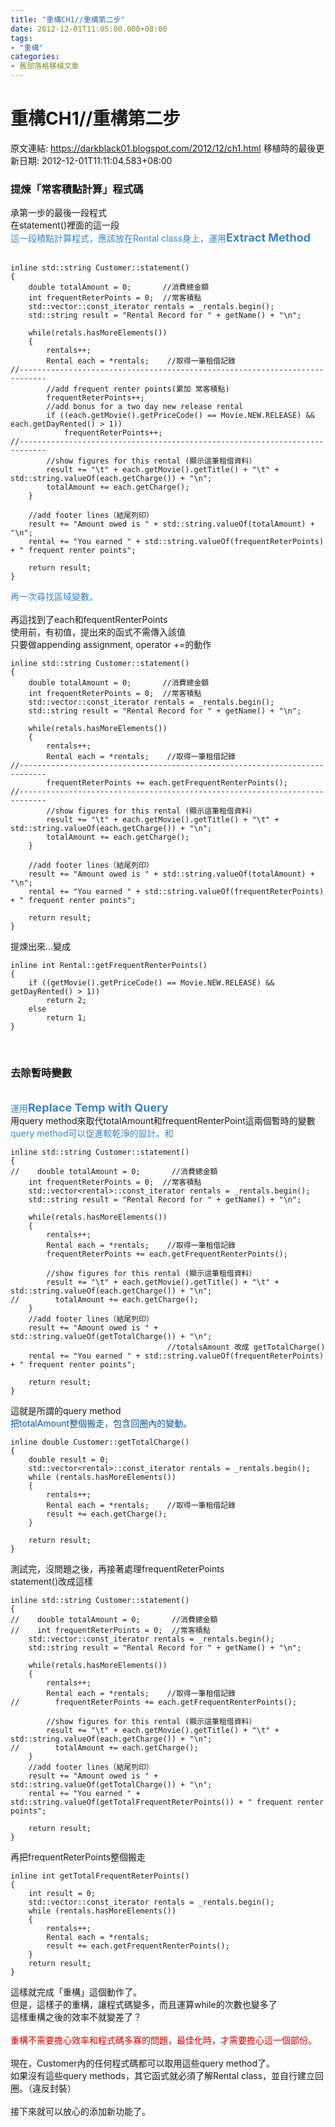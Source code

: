 ```yaml
---
title: "重構CH1//重構第二步"
date: 2012-12-01T11:05:00.000+08:00
tags: 
- "重構"
categories:
- 舊部落格移植文章
---
```


# 重構CH1//重構第二步

原文連結: https://darkblack01.blogspot.com/2012/12/ch1.html
移植時的最後更新日期: 2012-12-01T11:11:04.583+08:00

<h3>提煉「常客積點計算」程式碼</h3>承第一步的最後一段程式<br />在statement()裡面的這一段<br /><span style="color: #3d85c6;">這一段積點計算程式，應該放在Rental class身上，運用<b><span style="font-size: large;">Extract Method</span></b></span><br /><a name='more'></a><br /><pre class="prettyprint"><code>inline std::string Customer::statement()<br />{<br />    double totalAmount = 0;       //消費總金額<br />    int frequentReterPoints = 0;  //常客積點<br />    std::vector::const_iterator rentals = _rentals.begin();<br />    std::string result = "Rental Record for " + getName() + "\n";<br /><br />    while(retals.hasMoreElements())<br />    {<br />        rentals++;<br />        Rental each = *rentals;    //取得一筆租借記錄<br />//----------------------------------------------------------------------------<br />        //add frequent renter points(累加 常客積點)<br />        frequentReterPoints++;<br />        //add bonus for a two day new release rental<br />        if ((each.getMovie().getPriceCode() == Movie.NEW.RELEASE) &amp;&amp; each.getDayRented() &gt; 1))<br />            frequentReterPoints++;<br />//----------------------------------------------------------------------------<br />        //show figures for this rental (顯示這筆租借資料）<br />        result += "\t" + each.getMovie().getTitle() + "\t" + std::string.valueOf(each.getCharge()) + "\n";<br />        totalAmount += each.getCharge();<br />    }<br /><br />    //add footer lines（結尾列印）<br />    result += "Amount owed is " + std::string.valueOf(totalAmount) + "\n";<br />    rental += "You earned " + std::string.valueOf(frequentReterPoints) + " frequent renter points";<br /><br />    return result;<br />}</code></pre><span style="color: #3d85c6;">再一次尋找區域變數。</span><br /><br />再這找到了each和fequentRenterPoints<br />使用前，有初值，提出來的函式不需傳入該值<br />只要做appending assignment, operator +=的動作<br /><pre class="prettyprint"><code>inline std::string Customer::statement()<br />{<br />    double totalAmount = 0;       //消費總金額<br />    int frequentReterPoints = 0;  //常客積點<br />    std::vector<rental>::const_iterator rentals = _rentals.begin();<br />    std::string result = "Rental Record for " + getName() + "\n";<br /><br />    while(retals.hasMoreElements())<br />    {<br />        rentals++;<br />        Rental each = *rentals;    //取得一筆租借記錄<br />//----------------------------------------------------------------------------<br />        frequentReterPoints += each.getFrequentRenterPoints();<br />//----------------------------------------------------------------------------<br />        //show figures for this rental (顯示這筆租借資料）<br />        result += "\t" + each.getMovie().getTitle() + "\t" + std::string.valueOf(each.getCharge()) + "\n";<br />        totalAmount += each.getCharge();<br />    }<br /><br />    //add footer lines（結尾列印）<br />    result += "Amount owed is " + std::string.valueOf(totalAmount) + "\n";<br />    rental += "You earned " + std::string.valueOf(frequentReterPoints) + " frequent renter points";<br /><br />    return result;<br />}</rental></code></pre>提煉出來...變成<br /><pre class="prettyprint"><code>inline int Rental::getFrequentRenterPoints()<br />{<br />    if ((getMovie().getPriceCode() == Movie.NEW.RELEASE) &amp;&amp; getDayRented() &gt; 1))<br />        return 2;<br />    else <br />        return 1;<br />}</code></pre><br /><h3>去除暫時變數</h3><br /><span style="color: #3d85c6;">運用<span style="font-size: large;"><b>Replace Temp with Query</b></span></span><br />用query method來取代totalAmount和frequentRenterPoint這兩個暫時的變數<br /><span style="color: #3d85c6;">query method可以促進較乾淨的設計。和</span><br /><pre class="prettyprint"><code>inline std::string Customer::statement()<br />{<br />//    double totalAmount = 0;       //消費總金額<br />    int frequentReterPoints = 0;  //常客積點<br />    std::vector&lt;rental&gt;::const_iterator rentals = _rentals.begin();<br />    std::string result = "Rental Record for " + getName() + "\n";<br /><br />    while(retals.hasMoreElements())<br />    {<br />        rentals++;<br />        Rental each = *rentals;    //取得一筆租借記錄<br />        frequentReterPoints += each.getFrequentRenterPoints();<br /><br />        //show figures for this rental (顯示這筆租借資料）<br />        result += "\t" + each.getMovie().getTitle() + "\t" + std::string.valueOf(each.getCharge()) + "\n";<br />//        totalAmount += each.getCharge();<br />    }<br />    //add footer lines（結尾列印）<br />    result += "Amount owed is " + std::string.valueOf(getTotalCharge()) + "\n";<br />                                   //totalsAmount 改成 getTotalCharge()<br />    rental += "You earned " + std::string.valueOf(frequentReterPoints) + " frequent renter points";<br /><br />    return result;<br />}</code></pre>這就是所謂的query method<br /><span style="color: #0b5394;">把totalAmount整個搬走，包含回圈內的變動。 </span><br /><pre class="prettyprint"><code>inline double Customer::getTotalCharge()<br />{<br />    double result = 0;<br />    std::vector&lt;rental&gt;::const_iterator rentals = _rentals.begin();<br />    while (rentals.hasMoreElements())<br />    {<br />        rentals++;<br />        Rental each = *rentals;    //取得一筆租借記錄<br />        result += each.getCharge();<br />    }</code></pre><pre class="prettyprint"><code>    return result;<br />}</code></pre>測試完，沒問題之後，再接著處理frequentReterPoints  <br />statement()改成這樣<br /><pre class="prettyprint"><code>inline std::string Customer::statement()<br />{<br />//    double totalAmount = 0;       //消費總金額<br />//    int frequentReterPoints = 0;  //常客積點<br />    std::vector<rental>::const_iterator rentals = _rentals.begin();<br />    std::string result = "Rental Record for " + getName() + "\n";<br /><br />    while(retals.hasMoreElements())<br />    {<br />        rentals++;<br />        Rental each = *rentals;    //取得一筆租借記錄<br />//        frequentReterPoints += each.getFrequentRenterPoints();<br /><br />        //show figures for this rental (顯示這筆租借資料）<br />        result += "\t" + each.getMovie().getTitle() + "\t" + std::string.valueOf(each.getCharge()) + "\n";<br />//        totalAmount += each.getCharge();<br />    }<br />    //add footer lines（結尾列印）<br />    result += "Amount owed is " + std::string.valueOf(getTotalCharge()) + "\n";<br />    rental += "You earned " + std::string.valueOf(getTotalFrequentReterPoints()) + " frequent renter points";<br /><br />    return result;<br />}</rental></code></pre>再把frequentReterPoints整個搬走<br /><pre class="prettyprint"><code>inline int getTotalFrequentReterPoints()<br />{<br />    int result = 0;<br />    std::vector<rental>::const_iterator rentals = _rentals.begin();<br />    while (rentals.hasMoreElements())<br />    {<br />        rentals++;<br />        Rental each = *rentals;<br />        result += each.getFrequentRenterPoints();<br />    }<br />    return result;<br />}</rental></code></pre>這樣就完成「重構」這個動作了。<br />但是，這樣子的重構，讓程式碼變多，而且運算while的次數也變多了<br />這樣重構之後的效率不就變差了？<br /><br /><span style="color: #cc0000;">重構不需要擔心效率和程式碼多寡的問題，最佳化時，才需要擔心這一個部份。</span><br /><br />現在，Customer內的任何程式碼都可以取用這些query method了。<br />如果沒有這些query methods，其它函式就必須了解Rental class，並自行建立回圈。（違反封裝）<br /><br />接下來就可以放心的添加新功能了。
